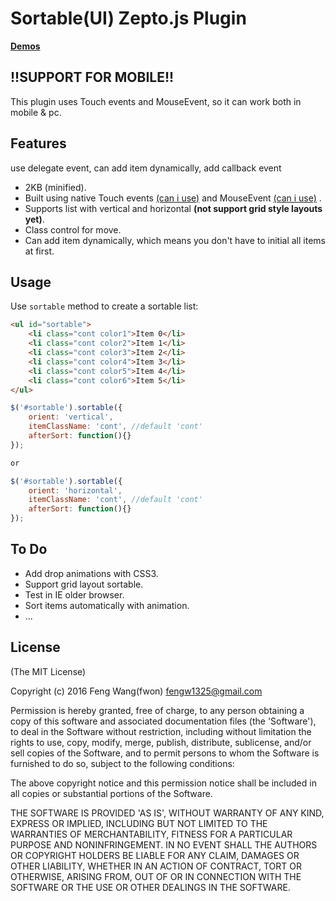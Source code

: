 Sortable(UI) Zepto.js Plugin
============================

**[Demos](http://fwon.cn/z-sortable/)**

!!SUPPORT FOR MOBILE!!
----------------------

This plugin uses Touch events and MouseEvent, so it can work both in mobile & pc.


Features
--------
use delegate event, can add item dynamically, add callback event
* 2KB (minified).
* Built using native Touch events [(can i use)](http://caniuse.com/#feat=touch) and MouseEvent [(can i use)](https://developer.mozilla.org/en-US/docs/Web/API/MouseEvent) .
* Supports list with vertical and horizontal **(not support grid style layouts yet)**.
* Class control for move.
* Can add item dynamically, which means you don't have to initial all items at first.

Usage
-----

Use `sortable` method to create a sortable list:

```html
<ul id="sortable">
    <li class="cont color1">Item 0</li>
    <li class="cont color2">Item 1</li>
    <li class="cont color3">Item 2</li>
    <li class="cont color4">Item 3</li>
    <li class="cont color5">Item 4</li>
    <li class="cont color6">Item 5</li>
</ul>
```

``` javascript
$('#sortable').sortable({
    orient: 'vertical',
    itemClassName: 'cont', //default 'cont'
    afterSort: function(){}
});

or

$('#sortable').sortable({
    orient: 'horizontal',
    itemClassName: 'cont', //default 'cont'
    afterSort: function(){}
});
```


To Do
-----

* Add drop animations with CSS3.
* Support grid layout sortable.
* Test in IE older browser.
* Sort items automatically with animation.
* ...

License
-------

(The MIT License)

Copyright (c) 2016 Feng Wang(fwon) <fengw1325@gmail.com>

Permission is hereby granted, free of charge, to any person obtaining
a copy of this software and associated documentation files (the
'Software'), to deal in the Software without restriction, including
without limitation the rights to use, copy, modify, merge, publish,
distribute, sublicense, and/or sell copies of the Software, and to
permit persons to whom the Software is furnished to do so, subject to
the following conditions:

The above copyright notice and this permission notice shall be
included in all copies or substantial portions of the Software.

THE SOFTWARE IS PROVIDED 'AS IS', WITHOUT WARRANTY OF ANY KIND,
EXPRESS OR IMPLIED, INCLUDING BUT NOT LIMITED TO THE WARRANTIES OF
MERCHANTABILITY, FITNESS FOR A PARTICULAR PURPOSE AND NONINFRINGEMENT.
IN NO EVENT SHALL THE AUTHORS OR COPYRIGHT HOLDERS BE LIABLE FOR ANY
CLAIM, DAMAGES OR OTHER LIABILITY, WHETHER IN AN ACTION OF CONTRACT,
TORT OR OTHERWISE, ARISING FROM, OUT OF OR IN CONNECTION WITH THE
SOFTWARE OR THE USE OR OTHER DEALINGS IN THE SOFTWARE.

